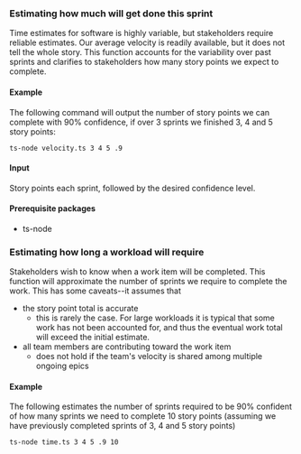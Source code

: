 ### Estimating how much will get done this sprint

Time estimates for software is highly variable, but stakeholders require reliable estimates. Our average velocity is readily available, but it does not tell the whole story. This function accounts for the variability over past sprints and clarifies to stakeholders how many story points we expect to complete.

#### Example

The following command will output the number of story points we can complete with 90% confidence, if over 3 sprints we finished 3, 4 and 5 story points:

`ts-node velocity.ts 3 4 5 .9`

#### Input

Story points each sprint, followed by the desired confidence level.

#### Prerequisite packages

- ts-node

### Estimating how long a workload will require

Stakeholders wish to know when a work item will be completed. This function will approximate the number of sprints we require to complete the work. This has some caveats--it assumes that

- the story point total is accurate
  - this is rarely the case. For large workloads it is typical that some work has not been accounted for, and thus the eventual work total will exceed the initial estimate.
- all team members are contributing toward the work item
  - does not hold if the team's velocity is shared among multiple ongoing epics

#### Example

The following estimates the number of sprints required to be 90% confident of how many sprints we need to complete 10 story points (assuming we have previously completed sprints of 3, 4 and 5 story points)

`ts-node time.ts 3 4 5 .9 10`
